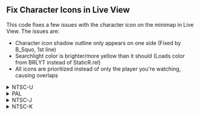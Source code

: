 ## Fix Character Icons in Live View

This code fixes a few issues with the character icon on the minimap in Live View. The issues are:
* Character icon shadow outline only appears on one side (Fixed by B_Squo, 1st line)
* Searchlight color is brighter/more yellow than it should (Loads color from BRLYT instead of StaticR.rel)
* All icons are prioritized instead of only the player you're watching, causing overlaps

<details>
<summary>NTSC-U</summary>

```powerpc
047E20DC 807C01C0
C27E16CC 00000004
3D80809C 818C8F68
818C0B74 2C0C0006
40820008 38600000
7C7C0775 00000000
C27E1B94 00000008
80030038 81860B74
2C0C0006 4082002C
7F83E378 3D80807E
618C2F4C 7D8903A6
4E800421 881C01B4
7C001850 7C000034
5400D97E 68000001
60000000 00000000
```
</details>

<details>
<summary>PAL</summary>

```powerpc
047EB988 807C01C0
C27EAF78 00000004
3D80809C 818CD728
818C0B74 2C0C0006
40820008 38600000
7C7C0775 00000000
C27EB440 00000008
80030038 81860B74
2C0C0006 4082002C
7F83E378 3D80807E
618CC7F8 7D8903A6
4E800421 881C01B4
7C001850 7C000034
5400D97E 68000001
60000000 00000000
```
</details>

<details>
<summary>NTSC-J</summary>

```powerpc
047EAFF4 807C01C0
C27EA5E4 00000004
3D80809C 818CC788
818C0B74 2C0C0006
40820008 38600000
7C7C0775 00000000
C27EAAAC 00000008
80030038 81860B74
2C0C0006 4082002C
7F83E378 3D80807E
618CBE64 7D8903A6
4E800421 881C01B4
7C001850 7C000034
5400D97E 68000001
60000000 00000000
```
</details>

<details>
<summary>NTSC-K</summary>

```powerpc
047D9D48 807C01C0
C27D9338 00000004
3D80809B 818CBD68
818C0B74 2C0C0006
40820008 38600000
7C7C0775 00000000
C27D9800 00000008
80030038 81860B74
2C0C0006 4082002C
7F83E378 3D80807D
618CABB8 7D8903A6
4E800421 881C01B4
7C001850 7C000034
5400D97E 68000001
60000000 00000000
```
</details>